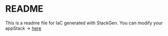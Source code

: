 # README
This is a readme file for IaC generated with StackGen.
You can modify your appStack -> [here](http://main.dev.stackgen.com/appstacks/1f0435f6-31f4-4609-8cfd-263ebf4fb4a6)
